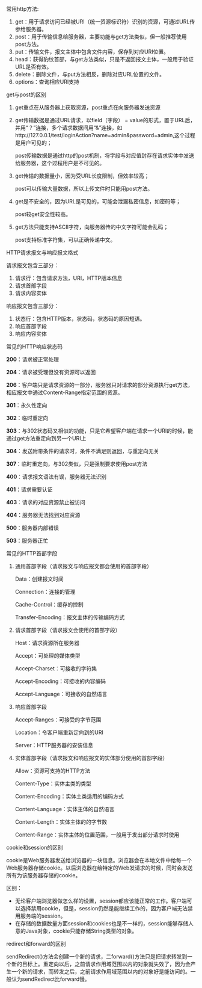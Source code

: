 常用http方法:

1. get：用于请求访问已经被URI（统一资源标识符）识别的资源，可通过URL传参给服务器。
2. post：用于传输信息给服务器，主要功能与get方法类似，但一般推荐使用post方法。
3. put：传输文件，报文主体中包含文件内容，保存到对应URI位置。
4. head：获得豹纹首部，与get方法类似，只是不返回报文主体，一般用于验证URL是否有效。
5. delete：删除文件，与put方法相反，删除对应URL位置的文件。
6. options：查询相应URI支持



get与post的区别

1. get重点在从服务器上获取资源，post重点在向服务器发送资源

2. get传输数据是通过URL请求，以field（字段） = value的形式，置于URL后，并用“？”连接，多个请求数据间用“&”连接，如http://127.0.0.1/test/loginAction?name=admin&password=admin,这个过程是用户可见的；

   post传输数据是通过http的post机制，将字段与对应值封存在请求实体中发送给服务器，这个过程用户是不可见的。

3. get传输的数据量小，因为受URL长度限制，但效率较高；

   post可以传输大量数据，所以上传文件时只能用post方法。

4. get是不安全的，因为URL是可见的，可能会泄漏私密信息，如密码等；

   post较get安全性较高。

5. get方法只能支持ASCII字符，向服务器传的中文字符可能会乱码；

   post支持标准字符集，可以正确传递中文。



HTTP请求报文与响应报文格式

请求报文包含三部分：

1. 请求行：包含请求方法，URI，HTTP版本信息
2. 请求首部字段
3. 请求内容实体

响应报文包含三部分：

1. 状态行：包含HTTP版本，状态码，状态码的原因短语。
2. 响应首部字段
3. 响应内容实体



常见的HTTP响应状态码

__200__：请求被正常处理

__204__：请求被受理但没有资源可以返回

__206__：客户端只是请求资源的一部分，服务器只对请求的部分资源执行get方法，相应报文中通过Content-Range指定范围的资源。

__301__：永久性定向

__302__：临时重定向

__303__：与302状态码又相似的功能，只是它希望客户端在请求一个URI的时候，能通过get方法重定向到另一个URI上

__304__：发送附带条件的请求时，条件不满足则返回，与重定向无关

__307__：临时重定向，与302类似，只是强制要求使用post方法

__400__：请求报文语法有误，服务器无法识别

__401__：请求需要认证

__403__：请求的对应资源禁止被访问

__404__：服务器无法找到对应资源

__500__：服务器内部错误

__503__：服务器正忙



常见的HTTP首部字段

1. 通用首部字段（请求报文与响应报文都会使用的首部字段）

   Data：创建报文时间

   Connection：连接的管理

   Cache-Control：缓存的控制

   Transfer-Encoding：报文主体的传输编码方式

2. 请求首部字段（请求报文会使用的首部字段）

   Host：请求资源所在服务器

   Accept：可处理的媒体类型

   Accept-Charset：可接收的字符集

   Accept-Encoding：可接收的内容编码

   Accept-Language：可接收的自然语言

3. 响应首部字段

   Accept-Ranges：可接受的字节范围

   Location：令客户端重新定向到的URI

   Server：HTTP服务器的安装信息

4. 实体首部字段（请求报文和响应报文的实体部分使用的首部字段）

   Allow：资源可支持的HTTP方法

   Content-Type：实体主类的类型

   Content-Encoding：实体主类适用的编码方式

   Content-Language：实体主体的自然语言

   Content-Length：实体主体的的字节数

   Content-Range：实体主体的位置范围，一般用于发出部分请求时使用



cookie和session的区别

cookie是Web服务器发送给浏览器的一块信息。浏览器会在本地文件中给每一个Web服务器存储cookie。以后浏览器在给特定的Web发请求的时候，同时会发送所有为该服务器存储的cookie。 

区别：

+ 无论客户端浏览器做怎么样的设置，session都应该能正常的工作。客户端可以选择禁用cookie，但是，session仍然是能继续工作的，因为客户端无法禁用服务端的session。
+ 在存储的数据数量方面session和cookies也是不一样的，session能够存储人意的Java对象，cookie只能存储String类型的对象。



redirect和forward的区别

sendRedirect()方法会创建一个新的请求，二forward()方法只是把请求转发到一个新的目标上。重定向以后，之前请求作用域范围以内的对象就失效了，因为会产生一个新的请求，而转发之后，之前请求作用域范围以内的对象好是能访问的。一般认为sendRedirect比forward慢。
